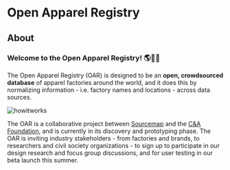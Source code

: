 <h1>Open Apparel Registry</h1>

<h2>About</h2>
<h3>Welcome to the Open Apparel Registry! 🌎👕🎉</h3>

The Open Apparel Registry (OAR) is designed to be an <b>open, crowdsourced database</b> of apparel factories around the world, and it does this by normalizing information - i.e. factory names and locations - across data sources.

![howitworks](https://user-images.githubusercontent.com/13699037/37334841-07d736e8-26d3-11e8-9677-a52a608088ae.jpg)

The OAR is a collaborative project between [Sourcemap](sourcemap.com) and the [C&A Foundation](candafoundation.org), and is currently in its discovery and prototyping phase. The OAR is inviting industry stakeholders - from factories and brands, to researchers and civil society organizations - to sign up to participate in our design research and focus group discussions, and for user testing in our beta launch this summer.  
